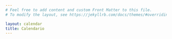 ```yaml
---
# Feel free to add content and custom Front Matter to this file.
# To modify the layout, see https://jekyllrb.com/docs/themes/#overriding-theme-defaults

layout: calendar
title: Calendario
---
```

